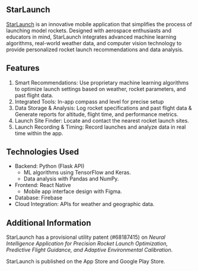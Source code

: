 **StarLaunch**
-
[StarLaunch](starlaunch.ai) is an innovative mobile application that simplifies the process of launching model rockets. Designed with aerospace enthusiasts and educators in mind, StarLaunch integrates advanced machine learning algorithms, real-world weather data, and computer vision technology to provide personalized rocket launch recommendations and data analysis.

**Features**
-
1. Smart Recommendations: Use proprietary machine learning algorithms to optimize launch settings based on weather, rocket parameters, and past flight data.
2.	Integrated Tools: In-app compass and level for precise setup
3.	Data Storage & Analysis: Log rocket specifications and past flight data & Generate reports for altitude, flight time, and performance metrics.
4.	Launch Site Finder: Locate and contact the nearest rocket launch sites.
5.	Launch Recording & Timing: Record launches and analyze data in real time within the app.

**Technologies Used**
-
- Backend: Python (Flask API)
  - ML algorithms using TensorFlow and Keras.
  - Data analysis with Pandas and NumPy.
- Frontend: React Native
  - Mobile app interface design with Figma.
- Database: Firebase
- Cloud Integration: APIs for weather and geographic data.

**Additional Information**
-
StarLaunch has a provisional utility patent (#68187415) on _Neural Intelligence Application for Precision Rocket Launch Optimization, Predictive Flight Guidance, and Adaptive Environmental Calibration_.

StarLaunch is published on the App Store and Google Play Store.
